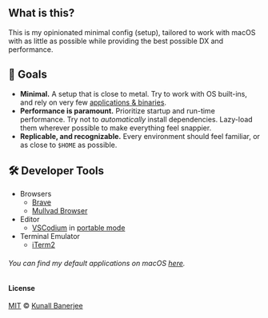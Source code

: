 ## What is this?

This is my opinionated minimal config (setup), tailored to work with macOS with as little as possible while providing the best possible DX and performance.

## 🎯 Goals

- **Minimal.** A setup that is close to metal. Try to work with OS built-ins, and rely on very few [applications & binaries](./brew/Brewfile).
- **Performance is paramount.** Prioritize startup and run-time performance. Try not to _automatically_ install dependencies. Lazy-load them wherever possible to make everything feel snappier.
- **Replicable, and recognizable.** Every environment should feel familiar, or as close to `$HOME` as possible.

## 🛠 Developer Tools

- Browsers
  - [Brave](https://brave.com/)
  - [Mullvad Browser](https://mullvad.net/en/browser)
- Editor
  - [VSCodium](https://vscodium.com/) in [portable mode](https://code.visualstudio.com/docs/editor/portable)
- Terminal Emulator
  - [iTerm2](https://iterm2.com/)

###### You can find my default applications on macOS [here](https://kimchiii.space/defaults?ref=github.com/yeskunall/dotfiles).

#### License

[MIT](./license) © [Kunall Banerjee](https://kunall.dev/)
